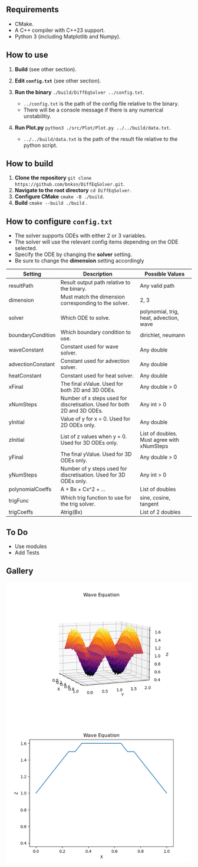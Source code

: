 ## Requirements
- CMake.
- A C++ compiler with C++23 support.
- Python 3 (including Matplotlib and Numpy).

## How to use
1. **Build** (see other section).
2. **Edit `config.txt`** (see other section).
3. **Run the binary** `./build/DiffEqSolver ../config.txt`.

   - `../config.txt` is the path of the config file relative to the binary.
   - There will be a console message if there is any numerical unstabilitiy.

5. **Run Plot.py** `python3 ./src/Plot/Plot.py ../../build/data.txt`.

   - `../../build/data.txt` is the path of the result file relative to the python script. 

## How to build
1. **Clone the repository** `git clone https://github.com/bnksn/DiffEqSolver.git`.
2. **Navigate to the root directory** `cd DiffEqSolver`.
3. **Configure CMake** `cmake -B ./build`.
4. **Build** `cmake --build ./build` .

## How to configure `config.txt`
- The solver supports ODEs with either 2 or 3 variables.
- The solver will use the relevant config items depending on the ODE selected.
- Specify the ODE by changing the **solver** setting.
- Be sure to change the **dimension** setting accordingly

| Setting | Description | Possible Values
|---|---|---|
| resultPath | Result output path relative to the binary. | Any valid path |
| dimension | Must match the dimension corresponding to the solver. | 2, 3 |
| solver | Which ODE to solve. | polynomial, trig, heat, advection, wave |
| boundaryCondition | Which boundary condition to use. | dirichlet, neumann |
| waveConstant | Constant used for wave solver. | Any double |
| advectionConstant | Constant used for advection solver. | Any double |
| heatConstant | Constant used for heat solver. | Any double |
| xFinal | The final xValue. Used for both 2D and 3D ODEs. | Any double > 0 |
| xNumSteps | Number of x steps used for discretisation. Used for both 2D and 3D ODEs. | Any int > 0 |
| yInitial | Value of y for x = 0. Used for 2D ODEs only. | Any double |
| zInitial | List of z values when y = 0. Used for 3D ODEs only. | List of doubles. Must agree with xNumSteps |
| yFinal | The final yValue. Used for 3D ODEs only. | Any double > 0 |
| yNumSteps | Number of y steps used for discretisation. Used for 3D ODEs only. | Any int > 0 |
| polynomialCoeffs | A + Bx + Cx^2 + ... | List of doubles |
| trigFunc | Which trig function to use for the trig solver. | sine, cosine, tangent |
| trigCoeffs | Atrig(Bx) | List of 2 doubles |

## To Do
- Use modules
- Add Tests

## Gallery
![me](https://github.com/bnksn/DiffEqSolver/blob/main/gallery/wavePlot.png)
![me](https://github.com/bnksn/DiffEqSolver/blob/main/gallery/waveAnim.gif)
